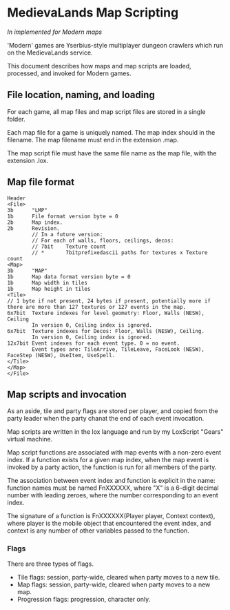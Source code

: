 # MedievaLands Map Scripting
*In implemented for Modern maps*

'Modern' games are Yserbius-style multiplayer dungeon crawlers which run on the MedievaLands service.

This document describes how maps and map scripts are loaded, processed, and invoked for Modern games.

## File location, naming, and loading

For each game, all map files and map script files are stored in a single folder.

Each map file for a game is uniquely named.
The map index should in the filename.
The map filename must end in the extension .map.

The map script file must have the same file name as the map file, with the extension .lox.

## Map file format

    Header
    <File>
    3b      "LMP"
    1b      File format version byte = 0
    2b      Map index.
    2b      Revision.
            // In a future version:
            // For each of walls, floors, ceilings, decos:
            // 7bit    Texture count
            // *       7bitprefixedascii paths for textures x Texture count
    <Map>
    3b      "MAP"
    1b      Map data format version byte = 0
    1b      Map width in tiles
    1b      Map height in tiles
    <Tile>
    // 1 byte if not present, 24 bytes if present, potentially more if there are more than 127 textures or 127 events in the map.
    6x7bit  Texture indexes for level geometry: Floor, Walls (NESW), Ceiling
            In version 0, Ceiling index is ignored.
    6x7bit  Texture indexes for Decos: Floor, Walls (NESW), Ceiling.
            In version 0, Ceiling index is ignored.
    12x7bit Event indexes for each event type. 0 = no event.
            Event types are: TileArrive, TileLeave, FaceLook (NESW), FaceStep (NESW), UseItem, UseSpell.
    </Tile>
    </Map>
    </File>
    
## Map scripts and invocation

As an aside, tile and party flags are stored per player, and copied from the party leader when the party chanat the end of each event invocation.

Map scripts are written in the lox language and run by my LoxScript "Gears" virtual machine.

Map script functions are associated with map events with a non-zero event index. If a function exists for a given map index, when the map event is invoked by a party action, the function is run for all members of the party.

The association between event index and function is explicit in the name: function names must be named FnXXXXXX, where "X" is a 6-digit decimal number with leading zeroes, where the number corresponding to an event index.

The signature of a function is FnXXXXXX(Player player, Context context), where player is the mobile object that encountered the event index, and context is any number of other variables passed to the function.

### Flags

There are three types of flags.
- Tile flags: session, party-wide, cleared when party moves to a new tile.
- Map flags: session, party-wide, cleared when party moves to a new map.
- Progression flags: progression, character only.
